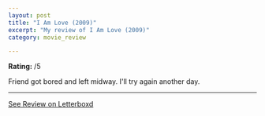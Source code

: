 ```yaml
---
layout: post
title: "I Am Love (2009)"
excerpt: "My review of I Am Love (2009)"
category: movie_review

---
```


**Rating:** /5

Friend got bored and left midway. I'll try again another day.

<hr>

[See Review on Letterboxd](https://boxd.it/8Tsc0R)
